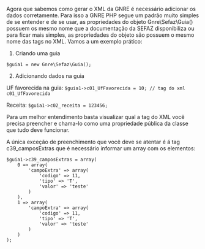 Agora que sabemos como gerar o XML da GNRE é necessário adicionar os dados corretamente. Para isso a GNRE PHP segue um padrão muito simples de se entender e de se usar, as propriedades do objeto Gnre\Sefaz\Guia() possuem os mesmo nome que a documentação da SEFAZ disponibiliza ou para ficar mais simples, as propriedades do objeto são possuem o mesmo nome das tags no XML. Vamos a um exemplo prático:

1. Criando uma guia

`$guia1 = new Gnre\Sefaz\Guia();`

2. Adicionando dados na guia

UF favorecida na guia:
`$guia1->c01_UfFavorecida = 10; // tag do xml  c01_UfFavorecida`

Receita: 
`$guia1->c02_receita = 123456;`

Para um melhor entendimento basta visualizar qual a tag do XML você precisa preencher e chama-lo como uma propriedade pública da classe que tudo deve funcionar.

A única exceção de preenchimento que você deve se atentar é á tag c39_camposExtras que é necessário informar um array com os elementos:

```
$guia1->c39_camposExtras = array(
    0 => array(
        'campoExtra' => array(
            'codigo' => 11,
            'tipo' => 'T',
            'valor' => 'teste'
        )
    ),
    1 => array(
        'campoExtra' => array(
            'codigo' => 11,
            'tipo' => 'T',
            'valor' => 'teste'
        )
    )
);
```
